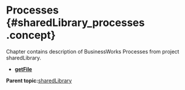 # Processes {#sharedLibrary_processes .concept}

Chapter contains description of BusinessWorks Processes from project sharedLibrary.

-   **[getFile](../../../projects/sharedLibrary/Processes/aws/s3/getFile.bwp.md)**  


**Parent topic:**[sharedLibrary](../../../projects/sharedLibrary/sharedLibrary.md)

